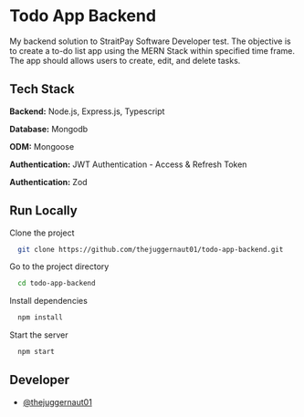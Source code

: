 # Todo App Backend

My backend solution to StraitPay Software Developer test.
The objective is to create a to-do list app using the MERN Stack within specified time frame.
The app should allows users to create, edit, and delete tasks.

## Tech Stack

**Backend:** Node.js, Express.js, Typescript

**Database:** Mongodb

**ODM:** Mongoose

**Authentication:** JWT Authentication - Access & Refresh Token

**Authentication:** Zod

## Run Locally

Clone the project

```bash
  git clone https://github.com/thejuggernaut01/todo-app-backend.git
```

Go to the project directory

```bash
  cd todo-app-backend
```

Install dependencies

```bash
  npm install
```

Start the server

```bash
  npm start
```

## Developer

- [@thejuggernaut01](https://www.github.com/thejuggernaut01)
